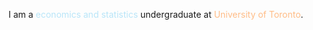 I am a <span style="color: rgb(184, 229, 248);">economics and statistics</span> undergraduate at <span style="color: rgb(255, 188, 134);">University of Toronto</span>.
